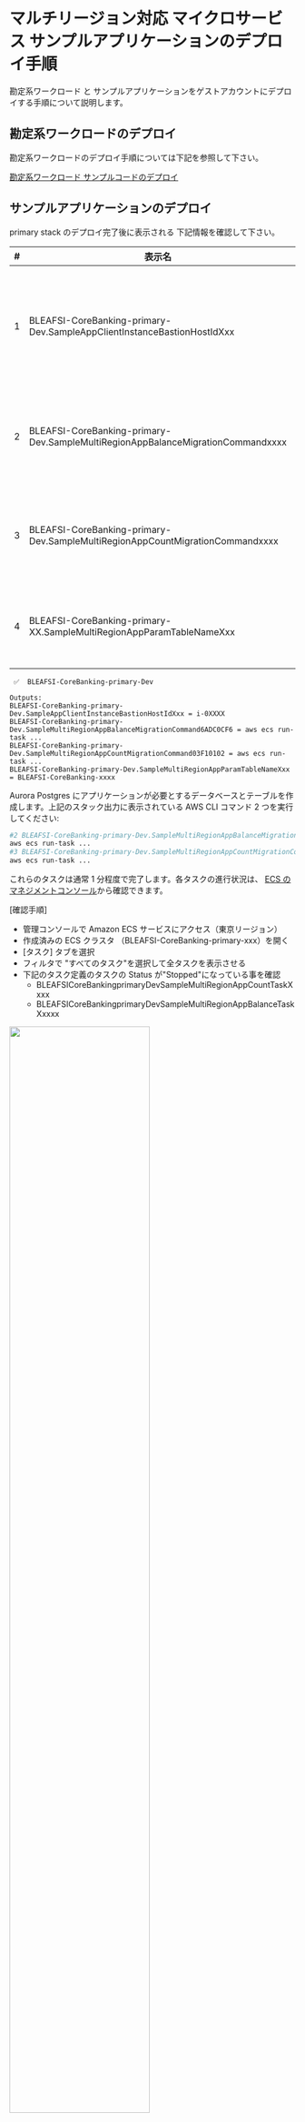 # マルチリージョン対応 マイクロサービス サンプルアプリケーションのデプロイ手順

勘定系ワークロード と サンプルアプリケーションをゲストアカウントにデプロイする手順について説明します。

## 勘定系ワークロードのデプロイ

勘定系ワークロードのデプロイ手順については下記を参照して下さい。

[勘定系ワークロード サンプルコードのデプロイ](../../../doc/reference-arc-core-banking/deploy-core-banking-sample.md)

## サンプルアプリケーションのデプロイ

primary stack のデプロイ完了後に表示される 下記情報を確認して下さい。

| #   | 表示名                                                                          | 用途                                                                        |
| --- | ------------------------------------------------------------------------------- | --------------------------------------------------------------------------- |
| 1   | BLEAFSI-CoreBanking-primary-Dev.SampleAppClientInstanceBastionHostIdXxx         | サンプルアプリが提供するクライアント実行用の bastion host のインスタンス ID |
| 2   | BLEAFSI-CoreBanking-primary-Dev.SampleMultiRegionAppBalanceMigrationCommandxxxx | Balance マイクロサービス初期化用の ECR タスクを実行するコマンド             |
| 3   | BLEAFSI-CoreBanking-primary-Dev.SampleMultiRegionAppCountMigrationCommandxxxx   | Count マイクロサービス初期化用の ECR タスクを実行するコマンド               |
| 4   | BLEAFSI-CoreBanking-primary-XX.SampleMultiRegionAppParamTableNameXxx            | デモアプリケーションが使用する DynamoDB のテーブル名                        |

```
 ✅  BLEAFSI-CoreBanking-primary-Dev

Outputs:
BLEAFSI-CoreBanking-primary-Dev.SampleAppClientInstanceBastionHostIdXxx = i-0XXXX
BLEAFSI-CoreBanking-primary-Dev.SampleMultiRegionAppBalanceMigrationCommand6ADC0CF6 = aws ecs run-task ...
BLEAFSI-CoreBanking-primary-Dev.SampleMultiRegionAppCountMigrationCommand03F10102 = aws ecs run-task ...
BLEAFSI-CoreBanking-primary-Dev.SampleMultiRegionAppParamTableNameXxx = BLEAFSI-CoreBanking-xxxx
```

Aurora Postgres にアプリケーションが必要とするデータベースとテーブルを作成します。上記のスタック出力に表示されている AWS CLI コマンド 2 つを実行してください:

```sh
#2 BLEAFSI-CoreBanking-primary-Dev.SampleMultiRegionAppBalanceMigrationCommandxxx を実行
aws ecs run-task ...
#3 BLEAFSI-CoreBanking-primary-Dev.SampleMultiRegionAppCountMigrationCommand0xxx を実行
aws ecs run-task ...
```

これらのタスクは通常 1 分程度で完了します。各タスクの進行状況は、 [ECS のマネジメントコンソール](https://console.aws.amazon.com/ecs/v2/clusters)から確認できます。

[確認手順]

- 管理コンソールで Amazon ECS サービスにアクセス（東京リージョン）
- 作成済みの ECS クラスタ （BLEAFSI-CoreBanking-primary-xxx）を開く
- [タスク] タブを選択
- フィルタで "すべてのタスク"を選択して全タスクを表示させる
- 下記のタスク定義のタスクの Status が"Stopped"になっている事を確認
  - BLEAFSICoreBankingprimaryDevSampleMultiRegionAppCountTaskXxxx
  - BLEAFSICoreBankingprimaryDevSampleMultiRegionAppBalanceTaskXxxxx

<img src="./imgs/init-ecstask-completion.png" width="70%">

次に、デモアプリケーションの稼働に必要な DynamoDB テーブルのレコードを作成します。このデータは東京リージョンで worker サービスを起動するために必要です。

```sh
#東京リージョン
aws dynamodb put-item --region ap-northeast-1 --table-name <TableName> --item '{ "PK": { "S": "stopFlag" }, "value": { "S": "false" } }' --profile ct-guest-sso
#大阪リージョン
aws dynamodb put-item --region ap-northeast-3 --table-name <TableName> --item '{ "PK": { "S": "stopFlag" }, "value": { "S": "true" } }' --profile ct-guest-sso
```

`<TableName>`には確認した 東京リージョンと大阪リージョンの DynamoDB のテーブル名に置き換えて下さい

## bastion host 経由のサンプルアプリケーションの利用方法

bastion host にアクセスし、負荷テストツールである [Locust](https://locust.io/)を使用して、勘定系サンプルアプリケーションに負荷をかける手順を説明します。

1. EC2 bastion host での Locust サーバーの立ち上げ

   コマンドプロンプト環境を立ち上げ、下記のコマンドを実行して SSM セッションマネージャー経由でデモクライアント用 EC2 bastion host にアクセスします。

   > コマンドを実行する前に、下記のドキュメントに従って CLI からセッションマネージャー機能を利用するために必要となる Session Manager プラグインのインストールを行って下さい。  
   > https://docs.aws.amazon.com/ja_jp/systems-manager/latest/userguide/session-manager-working-with-install-plugin.html

```sh
aws ssm start-session --target <EC2インスタンスID> --profile ct-guest-sso
```

> <EC2 インスタンス ID>は確認した bastion host のインスタンス ID に置き換えて下さい 例 i-0xxxx

アプリケーションに負荷をかけるために、[Locust](https://locust.io/)サーバーを起動します。

```sh
sudo su ec2-user
cd ~    # move to /home/ec2-user
./pull.sh   # pull required files from S3
cd client
docker build -t client .
docker run --name client -d --restart unless-stopped -p 8089:8089 client
```

`exit' を 2 回入力して、SSM リモートセッションを閉じます。

2. Locust GUI にアクセス

   SSM セッションマネージャーのポートフォワーディング機能を使用して、ローカル PC の 8089 ポートを EC2 Bastion host の 8089 ポートにフォワードします。

```sh
aws ssm start-session\
    --target <EC2 インスタンス ID>\
    --document-name AWS-StartPortForwardingSessionToRemoteHost \
    --parameters '{"host": ["localhost"], "portNumber":["8089"], "localPortNumber":["8089"]}'
```

> <EC2 インスタンス ID>は確認した bastion host のインスタンス ID に置き換えて下さい 例 i-0xxxx

ブラウザで `http://localhost:8089` を開くことで、Locust GUI にアクセスできるようになります。

3. Locust でサンプルアプリケーションにリクエストを送る

Locust の初期画面で下記を入力します。

| 項目                           | 値                                    |
| ------------------------------ | ------------------------------------- |
| Number of Users(User 数)       | 10                                    |
| Spawn rate(秒間当たりの実行数) | 1                                     |
| Host                           | http://api.ap-northeast-1.example.com |

<img src="./imgs/locust-002.png" width="50%">

[Satrt Swarming]ボタンを押して、Locust で負荷を発生させます。エラーが発生しないことを確認して下さい。

<img src="./imgs/locust-003.png" width="70%">

> Locust の利用方法については [こちら](./README.md#locust-の利用方法)を参照下さい。

4. (オプション) REST API を直接送信する

サンプルアプリケーションの稼働を確認するために、直接 REST API を送信してみます。
ローカル端末から下記のコマンドを実行して、EC2 bastion host にリモート接続します。

```sh
aws ssm start-session --target <EC2インスタンスID> --profile ct-guest-sso
```

> <EC2 インスタンス ID>は確認した bastion host のインスタンス ID に置き換えて下さい 例 i-0xxxx

下記の REST リクエストを実行して、正常に処理されることを確認して下さい。

```shell
# deposit
curl -X POST \
 'http://api.ap-northeast-1.example.com/transaction/deposit' \
  --header 'X_ACCOUNT_ID: 1231221' \
  --header 'Content-Type: application/json' \
  --data-raw '{
     "quantity": 1000
  }'

# withdraw
curl -X POST \
 'http://api.ap-northeast-1.example.com/transaction/withdraw' \
  --header 'X_ACCOUNT_ID: 1231221' \
  --header 'Content-Type: application/json' \
  --data-raw '{
   "quantity": 100
  }'

# get balance
curl -X GET \
 'http://api.ap-northeast-1.example.com/balance' \
 --header 'X_ACCOUNT_ID: 1231221'

```

## サンプルアプリケーションをフェイルオーバーさせる

本アプリケーションを東京リージョンから大阪リージョンにフェイルオーバーする手順については[こちら](./failover-sample-application.md)を参照して下さい。  
またフェイルオーバーの手順のデモ動画を準備していますので、必要に応じて参照して下さい。

[!['フェールオーバー手順のデモ動画'](./imgs/failover-demo-video.png)](https://youtu.be/D2EdIVoZzr4?t=825)

## Locust の利用方法

ユーザー数、spawn レート、ターゲットホストを入力して、Locust で負荷テストを開始することができます。

<img src="./imgs/locust.png" width="70%">

サンプルアプリケーション用の ALB には下記の URL からアクセスできます（末尾に `/`を入力しないこと）

- `http://api.ap-northeast-1.example.com` (東京)
- `http://api.ap-northeast-3.example.com` (大阪)

### リクエストタイムアウトの変更

```sh
cd /home/ec2-user/client
vim locustfile.py
# change TIMEOUT_SECONDS = 3 to any float value

# terminate the client
docker rm -f client

# rebuild and restart the client
docker build -t client .
docker run --name client -d --restart unless-stopped -p 8089:8089 client
```

## ローカル環境での実行

本サンプルアプリケーション用のコンテナサービスをローカル環境で立ち上げるための手順です。

```sh
cd services
# run docker-compose
docker compose build
docker compose up

# run each service on your host machine
cd balance # or client, transaction
npm run start
# npm run worker for transaction worker

# run locust
cd ../client
docker build -t client .
docker run -p 8089:8089 client
# open http://localhost:8089
```
